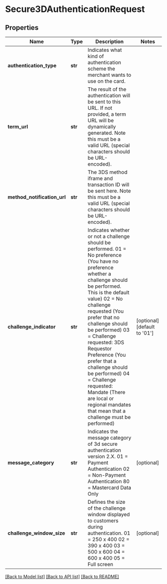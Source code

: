 # Secure3DAuthenticationRequest

## Properties
Name | Type | Description | Notes
------------ | ------------- | ------------- | -------------
**authentication_type** | **str** | Indicates what kind of authentication scheme the merchant wants to use on the card. | 
**term_url** | **str** | The result of the authentication will be sent to this URL. If not provided, a term URL will be dynamically generated. Note this must be a valid URL (special characters should be URL-encoded). | 
**method_notification_url** | **str** | The 3DS method iframe and transaction ID will be sent here. Note this must be a valid URL (special characters should be URL-encoded). | 
**challenge_indicator** | **str** | Indicates whether or not a challenge should be performed. 01 &#x3D; No preference (You have no preference whether a challenge should be performed. This is the default value) 02 &#x3D; No challenge requested (You prefer that no challenge should be performed) 03 &#x3D; Challenge requested: 3DS Requestor Preference (You prefer that a challenge should be performed) 04 &#x3D; Challenge requested: Mandate (There are local or regional mandates that mean that a challenge must be performed)  | [optional] [default to '01']
**message_category** | **str** | Indicates the message category of 3d secure authentication version 2.X. 01 &#x3D; Payment Authentication 02 &#x3D; Non-Payment Authentication 80 &#x3D; Mastercard Data Only  | [optional] 
**challenge_window_size** | **str** | Defines the size of the challenge window displayed to customers during authentication. 01 &#x3D; 250 x 400 02 &#x3D; 390 x 400 03 &#x3D; 500 x 600 04 &#x3D; 600 x 400 05 &#x3D; Full screen  | [optional] 

[[Back to Model list]](../README.md#documentation-for-models) [[Back to API list]](../README.md#documentation-for-api-endpoints) [[Back to README]](../README.md)


